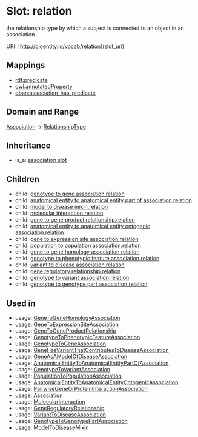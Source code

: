 # Slot: relation


the relationship type by which a subject is connected to an object in an association

URI: [http://bioentity.io/vocab/relation](slot_uri)
## Mappings

 * [rdf:predicate](http://purl.obolibrary.org/obo/rdf_predicate)
 * [owl:annotatedProperty](http://purl.obolibrary.org/obo/owl_annotatedProperty)
 * [oban:association_has_predicate](http://purl.obolibrary.org/obo/oban_association_has_predicate)
## Domain and Range

[Association](Association.md) -> [RelationshipType](RelationshipType.md)
## Inheritance

 *  is_a: [association slot](association_slot.md)
## Children

 *  child: [genotype to gene association.relation](genotype_to_gene_association_relation.md)
 *  child: [anatomical entity to anatomical entity part of association.relation](anatomical_entity_to_anatomical_entity_part_of_association_relation.md)
 *  child: [model to disease mixin.relation](model_to_disease_mixin_relation.md)
 *  child: [molecular interaction.relation](molecular_interaction_relation.md)
 *  child: [gene to gene product relationship.relation](gene_to_gene_product_relationship_relation.md)
 *  child: [anatomical entity to anatomical entity ontogenic association.relation](anatomical_entity_to_anatomical_entity_ontogenic_association_relation.md)
 *  child: [gene to expression site association.relation](gene_to_expression_site_association_relation.md)
 *  child: [population to population association.relation](population_to_population_association_relation.md)
 *  child: [gene to gene homology association.relation](gene_to_gene_homology_association_relation.md)
 *  child: [genotype to phenotypic feature association.relation](genotype_to_phenotypic_feature_association_relation.md)
 *  child: [variant to disease association.relation](variant_to_disease_association_relation.md)
 *  child: [gene regulatory relationship.relation](gene_regulatory_relationship_relation.md)
 *  child: [genotype to variant association.relation](genotype_to_variant_association_relation.md)
 *  child: [genotype to genotype part association.relation](genotype_to_genotype_part_association_relation.md)
## Used in

 *  usage: [GeneToGeneHomologyAssociation](GeneToGeneHomologyAssociation.md)
 *  usage: [GeneToExpressionSiteAssociation](GeneToExpressionSiteAssociation.md)
 *  usage: [GeneToGeneProductRelationship](GeneToGeneProductRelationship.md)
 *  usage: [GenotypeToPhenotypicFeatureAssociation](GenotypeToPhenotypicFeatureAssociation.md)
 *  usage: [GenotypeToGeneAssociation](GenotypeToGeneAssociation.md)
 *  usage: [GeneHasVariantThatContributesToDiseaseAssociation](GeneHasVariantThatContributesToDiseaseAssociation.md)
 *  usage: [GeneAsAModelOfDiseaseAssociation](GeneAsAModelOfDiseaseAssociation.md)
 *  usage: [AnatomicalEntityToAnatomicalEntityPartOfAssociation](AnatomicalEntityToAnatomicalEntityPartOfAssociation.md)
 *  usage: [GenotypeToVariantAssociation](GenotypeToVariantAssociation.md)
 *  usage: [PopulationToPopulationAssociation](PopulationToPopulationAssociation.md)
 *  usage: [AnatomicalEntityToAnatomicalEntityOntogenicAssociation](AnatomicalEntityToAnatomicalEntityOntogenicAssociation.md)
 *  usage: [PairwiseGeneOrProteinInteractionAssociation](PairwiseGeneOrProteinInteractionAssociation.md)
 *  usage: [Association](Association.md)
 *  usage: [MolecularInteraction](MolecularInteraction.md)
 *  usage: [GeneRegulatoryRelationship](GeneRegulatoryRelationship.md)
 *  usage: [VariantToDiseaseAssociation](VariantToDiseaseAssociation.md)
 *  usage: [GenotypeToGenotypePartAssociation](GenotypeToGenotypePartAssociation.md)
 *  usage: [ModelToDiseaseMixin](ModelToDiseaseMixin.md)
